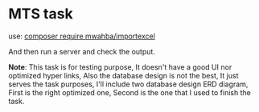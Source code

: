 # MTS task

use: <u>composer require mwahba/importexcel</u>

And then run a server and check the output.

<b>Note</b>: This task is for testing purpose, It doesn't have a good UI nor optimized hyper links, Also the database design is not the best, It just serves the task purposes, I'll include two database design ERD diagram, First is the right optimized one, Second is the one that I used to finish the task.
